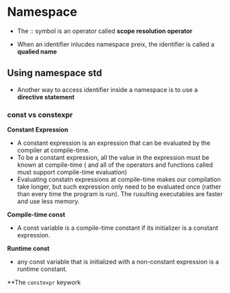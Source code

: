 # Namespace

* The :: symbol is an operator called **scope resolution operator**

* When an identifier inlucdes namespace preix, the identifier is called a **qualied name**

## Using namespace std
* Another way to access identifier inside a namespace is to use a **directive statement**

### const vs constexpr

**Constant Expression**

- A constant expression is an expression that can be evaluated by the
compiler at compile-time.
- To be a constant expression, all the value in the expression must be
known at compile-time ( and all of the operators and functions called must support compile-time evaluation)
- Evaluating constatn expressions at compile-time makes our compilation take longer, but such expression only need to be evaluated once (rather than every time the program is run). The rusulting executables are faster and use less memory.

**Compile-time const**
- A const variable is a compile-time constant if its initializer is a constant expression.

**Runtime const**
- any const variable that is initialized with a non-constant expression is a runtime constant.

**The `constexpr` keywork